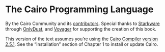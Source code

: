 # The Cairo Programming Language

By the Cairo Community and its [contributors](https://github.com/cairo-book/cairo-book.github.io). Special thanks to [Starkware](https://starkware.co/) through [OnlyDust](https://www.onlydust.xyz/), and [Voyager](https://voyager.online/) for supporting the creation of this book.

This version of the text assumes you’re using the [Cairo Compiler](https://github.com/starkware-libs/cairo) [version 2.5.1](https://github.com/starkware-libs/cairo/releases). See the “Installation” section of Chapter 1 to install or update Cairo.
